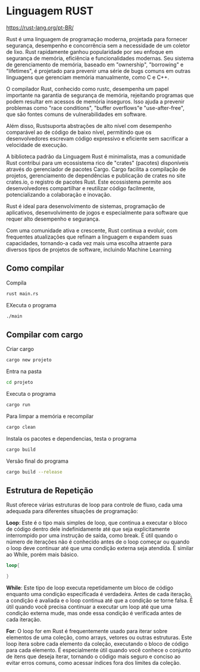 # Linguagem RUST

https://rust-lang.org/pt-BR/

Rust é uma linguagem de programação moderna, projetada para fornecer segurança, desempenho e concorrência sem a necessidade de um coletor de lixo. Rust rapidamente ganhou popularidade por seu enfoque em segurança de memória, eficiência e funcionalidades modernas.
Seu sistema de gerenciamento de memória, baseado em "ownership", "borrowing" e "lifetimes", é projetado para prevenir uma série de bugs comuns em outras linguagens que gerenciam memória manualmente, como C e C++.

O compilador Rust, conhecido como rustc, desempenha um papel importante na garantia de segurança de memória, rejeitando programas que podem resultar em acessos de memória inseguros.
Isso ajuda a prevenir problemas como "race conditions", "buffer overflows"e "use-after-free", que são fontes comuns de vulnerabilidades em software. 

Além disso, Rustsuporta abstrações de alto nível com desempenho comparável ao de código de baixo nível, permitindo que os desenvolvedores escrevam código expressivo e eficiente sem sacrificar a velocidade de execução.

A biblioteca padrão da Linguagem Rust é minimalista, mas a comunidade Rust contribui para um ecossistema rico de "crates" (pacotes) disponíveis através do gerenciador de pacotes Cargo. Cargo facilita a compilação de projetos, gerenciamento de dependências e publicação de crates no site crates.io, o registro de pacotes Rust. Este ecossistema permite aos desenvolvedores compartilhar e reutilizar código facilmente, potencializando a colaboração e inovação.

Rust é ideal para desenvolvimento de sistemas, programação de aplicativos, desenvolvimento de jogos e especialmente para software que requer alto desempenho e segurança. 

Com uma comunidade ativa e crescente, Rust continua a evoluir, com frequentes atualizações que refinam a linguagem e expandem suas capacidades, tornando-a cada vez mais uma escolha atraente para diversos tipos de projetos de software, incluindo Machine Learning

## Como compilar

Compila
```bash
rust main.rs
```
EXecuta o programa
```bash
./main
```

## Compilar com cargo

Criar cargo
```bash
cargo new projeto
```

Entra na pasta
```bash
cd projeto
```

Executa o programa
```bash
cargo run
```
Para limpar a memória e recompilar
```bash
cargo clean
```
Instala os pacotes e dependencias, testa o programa
```bash
cargo build
```

Versão final do programa
```bash
cargo build --release
```

## Estrutura de Repetição

Rust oferece várias estruturas de loop para controle de fluxo, cada uma adequada para diferentes situações de programação:

**Loop**: Este é o tipo mais simples de loop, que continua a executar o bloco de código dentro dele indefinidamente até que seja explicitamente interrompido por uma instrução de saída, como break. É útil quando o número de iterações não é conhecido antes de o loop começar ou quando o loop deve continuar até que uma condição externa seja atendida. É similar ao While, porém mais básico.

```rust
loop{

}
```

**While**: Este tipo de loop executa repetidamente um bloco de código enquanto uma condição especificada é verdadeira. Antes de cada iteração, a condição é avaliada e o loop continua até que a condição se torne falsa. É útil quando você precisa continuar a executar um loop até que uma condição externa mude, mas onde essa condição é verificada antes de cada iteração.


**For**: O loop for em Rust é frequentemente usado para iterar sobre elementos de uma coleção, como arrays, vetores ou outras estruturas. Este loop itera sobre cada elemento da coleção, executando o bloco de código para cada elemento. É especialmente útil quando você conhece o conjunto de itens que deseja iterar, tornando o código mais seguro e conciso ao evitar erros comuns, como acessar índices fora dos limites da coleção.